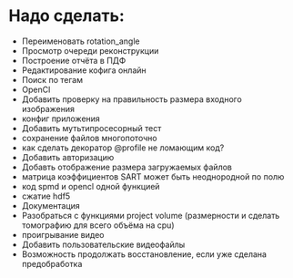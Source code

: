 # Надо сделать:

* Переименовать rotation_angle
* Просмотр очереди реконструкции
* Построение отчёта в ПДФ
* Редактирование кофига онлайн
* Поиск по тегам
* OpenCl
* Добавить проверку на правильность размера входного изображения
* конфиг приложения
* Добавить мутьтипросесорный тест
* сохранение файлов многопоточно
* как сделать декоратор @profile не ломающим код?
* Добавить авторизацию
* Добавть отображение размера загружаемых файлов
* матрица коэффициентов SART может быть неоднородной  по полю
* код spmd  и opencl одной функцией
* сжатие hdf5
* Документация
* Разобраться с функциями project volume (размерности и сделать томографию для всего объёма на cpu)
* проигрывание видео
* Добавить пользовательские видеофайлы
* Возможность продолжать восстановление, если уже сделана предобработка
